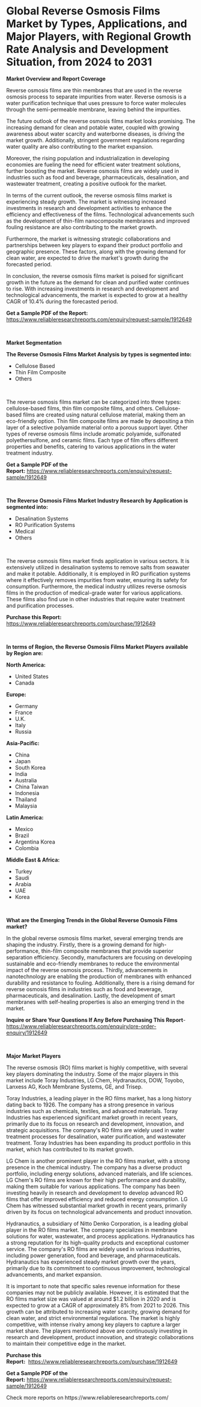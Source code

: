 <p><h1>Global Reverse Osmosis Films Market by Types, Applications, and Major Players, with Regional Growth Rate Analysis and Development Situation, from 2024 to 2031</h1></p><p><strong>Market Overview and Report Coverage</strong></p>
<p><p>Reverse osmosis films are thin membranes that are used in the reverse osmosis process to separate impurities from water. Reverse osmosis is a water purification technique that uses pressure to force water molecules through the semi-permeable membrane, leaving behind the impurities.</p><p>The future outlook of the reverse osmosis films market looks promising. The increasing demand for clean and potable water, coupled with growing awareness about water scarcity and waterborne diseases, is driving the market growth. Additionally, stringent government regulations regarding water quality are also contributing to the market expansion.</p><p>Moreover, the rising population and industrialization in developing economies are fueling the need for efficient water treatment solutions, further boosting the market. Reverse osmosis films are widely used in industries such as food and beverage, pharmaceuticals, desalination, and wastewater treatment, creating a positive outlook for the market.</p><p>In terms of the current outlook, the reverse osmosis films market is experiencing steady growth. The market is witnessing increased investments in research and development activities to enhance the efficiency and effectiveness of the films. Technological advancements such as the development of thin-film nanocomposite membranes and improved fouling resistance are also contributing to the market growth.</p><p>Furthermore, the market is witnessing strategic collaborations and partnerships between key players to expand their product portfolio and geographic presence. These factors, along with the growing demand for clean water, are expected to drive the market's growth during the forecasted period.</p><p>In conclusion, the reverse osmosis films market is poised for significant growth in the future as the demand for clean and purified water continues to rise. With increasing investments in research and development and technological advancements, the market is expected to grow at a healthy CAGR of 10.4% during the forecasted period.</p></p>
<p><strong>Get a Sample PDF of the Report:</strong> <a href="https://www.reliableresearchreports.com/enquiry/request-sample/1912649">https://www.reliableresearchreports.com/enquiry/request-sample/1912649</a></p>
<p>&nbsp;</p>
<p><strong>Market Segmentation</strong></p>
<p><strong>The Reverse Osmosis Films Market Analysis by types is segmented into:</strong></p>
<p><ul><li>Cellulose Based</li><li>Thin Film Composite</li><li>Others</li></ul></p>
<p>&nbsp;</p>
<p><p>The reverse osmosis films market can be categorized into three types: cellulose-based films, thin film composite films, and others. Cellulose-based films are created using natural cellulose material, making them an eco-friendly option. Thin film composite films are made by depositing a thin layer of a selective polyamide material onto a porous support layer. Other types of reverse osmosis films include aromatic polyamide, sulfonated polyethersulfone, and ceramic films. Each type of film offers different properties and benefits, catering to various applications in the water treatment industry.</p></p>
<p><strong>Get a Sample PDF of the Report:</strong>&nbsp;<a href="https://www.reliableresearchreports.com/enquiry/request-sample/1912649">https://www.reliableresearchreports.com/enquiry/request-sample/1912649</a></p>
<p>&nbsp;</p>
<p><strong>The Reverse Osmosis Films Market Industry Research by Application is segmented into:</strong></p>
<p><ul><li>Desalination Systems</li><li>RO Purification Systems</li><li>Medical</li><li>Others</li></ul></p>
<p>&nbsp;</p>
<p><p>The reverse osmosis films market finds application in various sectors. It is extensively utilized in desalination systems to remove salts from seawater and make it potable. Additionally, it is employed in RO purification systems where it effectively removes impurities from water, ensuring its safety for consumption. Furthermore, the medical industry utilizes reverse osmosis films in the production of medical-grade water for various applications. These films also find use in other industries that require water treatment and purification processes.</p></p>
<p><strong>Purchase this Report:</strong>&nbsp; <a href="https://www.reliableresearchreports.com/purchase/1912649">https://www.reliableresearchreports.com/purchase/1912649</a></p>
<p>&nbsp;</p>
<p><strong>In terms of Region, the Reverse Osmosis Films Market Players available by Region are:</strong></p>
<p>
    <p> <strong> North America: </strong>
        <ul>
            <li>United States</li>
            <li>Canada</li>
        </ul>
        </p> 
    <p> <strong> Europe: </strong>
        <ul>
            <li>Germany</li>
            <li>France</li>
            <li>U.K.</li>
            <li>Italy</li>
            <li>Russia</li>
        </ul>
        </p> 
    <p> <strong> Asia-Pacific: </strong>
        <ul>
            <li>China</li>
            <li>Japan</li>
            <li>South Korea</li>
            <li>India</li>
            <li>Australia</li>
            <li>China Taiwan</li>
            <li>Indonesia</li>
            <li>Thailand</li>
            <li>Malaysia</li>
        </ul>
        </p> 
    <p> <strong> Latin America: </strong>
        <ul>
            <li>Mexico</li>
            <li>Brazil</li>
            <li>Argentina Korea</li>
            <li>Colombia</li>
        </ul>
        </p> 
    <p> <strong> Middle East & Africa: </strong>
        <ul>
            <li>Turkey</li>
            <li>Saudi</li>
            <li>Arabia</li>
            <li>UAE</li>
            <li>Korea</li>
        </ul>
    </p>
    </p>
<p>&nbsp;</p>
<p><strong>What are the Emerging Trends in the Global Reverse Osmosis Films market?</strong></p>
<p><p>In the global reverse osmosis films market, several emerging trends are shaping the industry. Firstly, there is a growing demand for high-performance, thin-film composite membranes that provide superior separation efficiency. Secondly, manufacturers are focusing on developing sustainable and eco-friendly membranes to reduce the environmental impact of the reverse osmosis process. Thirdly, advancements in nanotechnology are enabling the production of membranes with enhanced durability and resistance to fouling. Additionally, there is a rising demand for reverse osmosis films in industries such as food and beverage, pharmaceuticals, and desalination. Lastly, the development of smart membranes with self-healing properties is also an emerging trend in the market.</p></p>
<p><strong>Inquire or Share Your Questions If Any Before Purchasing This Report</strong>- <a href="https://www.reliableresearchreports.com/enquiry/pre-order-enquiry/1912649">https://www.reliableresearchreports.com/enquiry/pre-order-enquiry/1912649</a></p>
<p>&nbsp;</p>
<p><strong>Major Market Players</strong></p>
<p><p>The reverse osmosis (RO) films market is highly competitive, with several key players dominating the industry. Some of the major players in this market include Toray Industries, LG Chem, Hydranautics, DOW, Toyobo, Lanxess AG, Koch Membrane Systems, GE, and Trisep.</p><p>Toray Industries, a leading player in the RO films market, has a long history dating back to 1926. The company has a strong presence in various industries such as chemicals, textiles, and advanced materials. Toray Industries has experienced significant market growth in recent years, primarily due to its focus on research and development, innovation, and strategic acquisitions. The company's RO films are widely used in water treatment processes for desalination, water purification, and wastewater treatment. Toray Industries has been expanding its product portfolio in this market, which has contributed to its market growth.</p><p>LG Chem is another prominent player in the RO films market, with a strong presence in the chemical industry. The company has a diverse product portfolio, including energy solutions, advanced materials, and life sciences. LG Chem's RO films are known for their high performance and durability, making them suitable for various applications. The company has been investing heavily in research and development to develop advanced RO films that offer improved efficiency and reduced energy consumption. LG Chem has witnessed substantial market growth in recent years, primarily driven by its focus on technological advancements and product innovation.</p><p>Hydranautics, a subsidiary of Nitto Denko Corporation, is a leading global player in the RO films market. The company specializes in membrane solutions for water, wastewater, and process applications. Hydranautics has a strong reputation for its high-quality products and exceptional customer service. The company's RO films are widely used in various industries, including power generation, food and beverage, and pharmaceuticals. Hydranautics has experienced steady market growth over the years, primarily due to its commitment to continuous improvement, technological advancements, and market expansion.</p><p>It is important to note that specific sales revenue information for these companies may not be publicly available. However, it is estimated that the RO films market size was valued at around $1.2 billion in 2020 and is expected to grow at a CAGR of approximately 8% from 2021 to 2026. This growth can be attributed to increasing water scarcity, growing demand for clean water, and strict environmental regulations. The market is highly competitive, with intense rivalry among key players to capture a larger market share. The players mentioned above are continuously investing in research and development, product innovation, and strategic collaborations to maintain their competitive edge in the market.</p></p>
<p><strong>Purchase this Report:</strong>&nbsp;&nbsp;<a href="https://www.reliableresearchreports.com/purchase/1912649">https://www.reliableresearchreports.com/purchase/1912649</a></p>
<p></p>
<p><strong>Get a Sample PDF of the Report:</strong>&nbsp;<a href="https://www.reliableresearchreports.com/enquiry/request-sample/1912649">https://www.reliableresearchreports.com/enquiry/request-sample/1912649</a></p>
<p>Check more reports on https://www.reliableresearchreports.com/</p>
